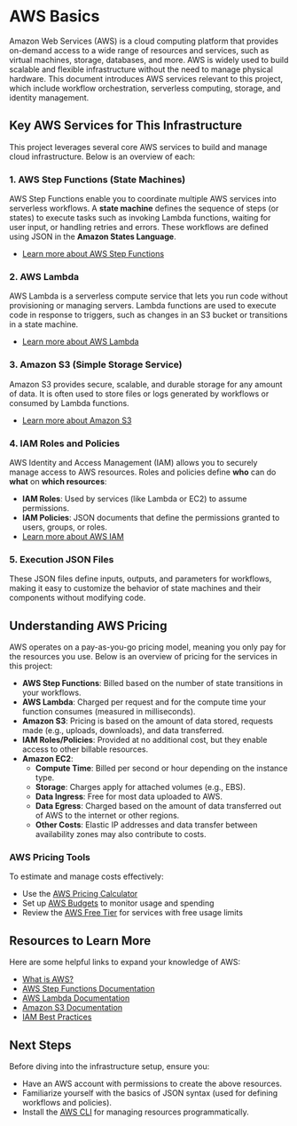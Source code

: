 # AWS Basics

Amazon Web Services (AWS) is a cloud computing platform that provides on-demand access to a wide range of resources and services, such as virtual machines, storage, databases, and more. AWS is widely used to build scalable and flexible infrastructure without the need to manage physical hardware. This document introduces AWS services relevant to this project, which include workflow orchestration, serverless computing, storage, and identity management.  


## Key AWS Services for This Infrastructure

This project leverages several core AWS services to build and manage cloud infrastructure. Below is an overview of each:

### 1. **AWS Step Functions (State Machines)**
AWS Step Functions enable you to coordinate multiple AWS services into serverless workflows. A **state machine** defines the sequence of steps (or states) to execute tasks such as invoking Lambda functions, waiting for user input, or handling retries and errors. These workflows are defined using JSON in the **Amazon States Language**. 
- [Learn more about AWS Step Functions](https://aws.amazon.com/step-functions/)

### 2. **AWS Lambda**
AWS Lambda is a serverless compute service that lets you run code without provisioning or managing servers. Lambda functions are used to execute code in response to triggers, such as changes in an S3 bucket or transitions in a state machine.
- [Learn more about AWS Lambda](https://aws.amazon.com/lambda/)

### 3. **Amazon S3 (Simple Storage Service)**
Amazon S3 provides secure, scalable, and durable storage for any amount of data. It is often used to store files or logs generated by workflows or consumed by Lambda functions.
- [Learn more about Amazon S3](https://aws.amazon.com/s3/)

### 4. **IAM Roles and Policies**
AWS Identity and Access Management (IAM) allows you to securely manage access to AWS resources. Roles and policies define **who** can do **what** on **which resources**:
- **IAM Roles**: Used by services (like Lambda or EC2) to assume permissions.
- **IAM Policies**: JSON documents that define the permissions granted to users, groups, or roles.
- [Learn more about AWS IAM](https://aws.amazon.com/iam/)

### 5. **Execution JSON Files**
These JSON files define inputs, outputs, and parameters for workflows, making it easy to customize the behavior of state machines and their components without modifying code.

## Understanding AWS Pricing

AWS operates on a pay-as-you-go pricing model, meaning you only pay for the resources you use. Below is an overview of pricing for the services in this project:

- **AWS Step Functions**: Billed based on the number of state transitions in your workflows.
- **AWS Lambda**: Charged per request and for the compute time your function consumes (measured in milliseconds).
- **Amazon S3**: Pricing is based on the amount of data stored, requests made (e.g., uploads, downloads), and data transferred.
- **IAM Roles/Policies**: Provided at no additional cost, but they enable access to other billable resources.
- **Amazon EC2**:  
  - **Compute Time**: Billed per second or hour depending on the instance type.  
  - **Storage**: Charges apply for attached volumes (e.g., EBS).  
  - **Data Ingress**: Free for most data uploaded to AWS.  
  - **Data Egress**: Charged based on the amount of data transferred out of AWS to the internet or other regions. 
  - **Other Costs**: Elastic IP addresses and data transfer between availability zones may also contribute to costs.  


### AWS Pricing Tools
To estimate and manage costs effectively:
- Use the [AWS Pricing Calculator](https://calculator.aws/)
- Set up [AWS Budgets](https://aws.amazon.com/aws-cost-management/aws-budgets/) to monitor usage and spending
- Review the [AWS Free Tier](https://aws.amazon.com/free/) for services with free usage limits

## Resources to Learn More
Here are some helpful links to expand your knowledge of AWS:
- [What is AWS?](https://aws.amazon.com/what-is-aws/)
- [AWS Step Functions Documentation](https://docs.aws.amazon.com/step-functions/)
- [AWS Lambda Documentation](https://docs.aws.amazon.com/lambda/)
- [Amazon S3 Documentation](https://docs.aws.amazon.com/s3/)
- [IAM Best Practices](https://docs.aws.amazon.com/IAM/latest/UserGuide/best-practices.html)

## Next Steps
Before diving into the infrastructure setup, ensure you:
- Have an AWS account with permissions to create the above resources.
- Familiarize yourself with the basics of JSON syntax (used for defining workflows and policies).
- Install the [AWS CLI](https://aws.amazon.com/cli/) for managing resources programmatically.
